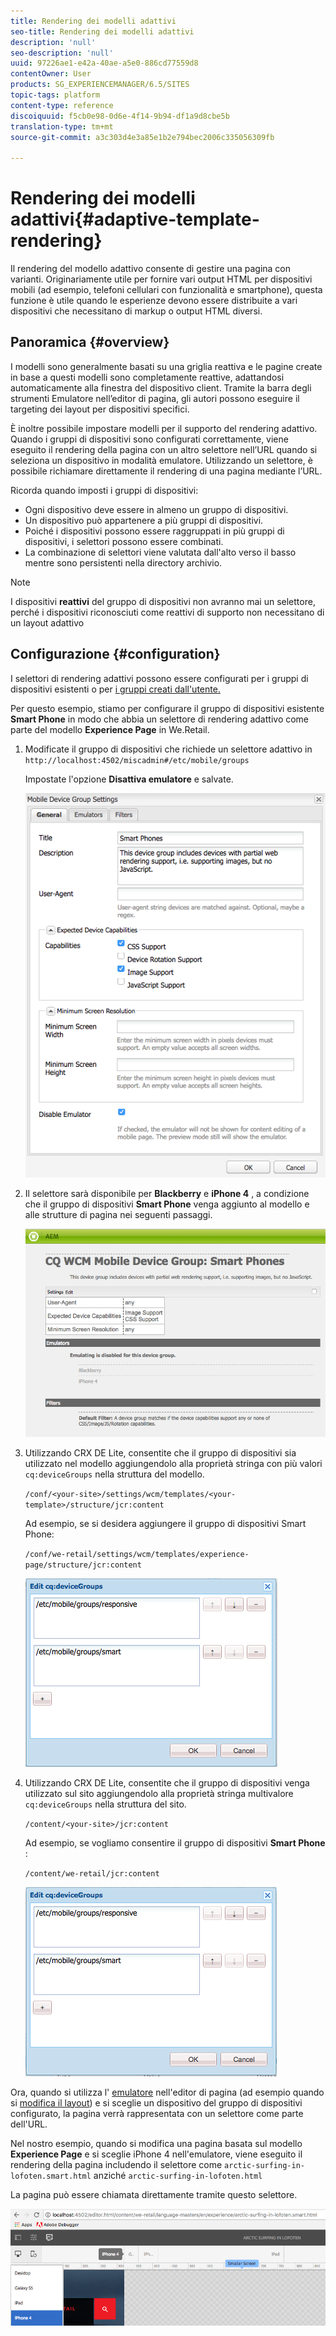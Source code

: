 ```yaml
---
title: Rendering dei modelli adattivi
seo-title: Rendering dei modelli adattivi
description: 'null'
seo-description: 'null'
uuid: 97226ae1-e42a-40ae-a5e0-886cd77559d8
contentOwner: User
products: SG_EXPERIENCEMANAGER/6.5/SITES
topic-tags: platform
content-type: reference
discoiquuid: f5cb0e98-0d6e-4f14-9b94-df1a9d8cbe5b
translation-type: tm+mt
source-git-commit: a3c303d4e3a85e1b2e794bec2006c335056309fb

---
```



# Rendering dei modelli adattivi{#adaptive-template-rendering}

Il rendering del modello adattivo consente di gestire una pagina con varianti. Originariamente utile per fornire vari output HTML per dispositivi mobili (ad esempio, telefoni cellulari con funzionalità e smartphone), questa funzione è utile quando le esperienze devono essere distribuite a vari dispositivi che necessitano di markup o output HTML diversi.

## Panoramica {#overview}

I modelli sono generalmente basati su una griglia reattiva e le pagine create in base a questi modelli sono completamente reattive, adattandosi automaticamente alla finestra del dispositivo client. Tramite la barra degli strumenti Emulatore nell’editor di pagina, gli autori possono eseguire il targeting dei layout per dispositivi specifici.

È inoltre possibile impostare modelli per il supporto del rendering adattivo. Quando i gruppi di dispositivi sono configurati correttamente, viene eseguito il rendering della pagina con un altro selettore nell’URL quando si seleziona un dispositivo in modalità emulatore. Utilizzando un selettore, è possibile richiamare direttamente il rendering di una pagina mediante l’URL.

Ricorda quando imposti i gruppi di dispositivi:

* Ogni dispositivo deve essere in almeno un gruppo di dispositivi.
* Un dispositivo può appartenere a più gruppi di dispositivi.
* Poiché i dispositivi possono essere raggruppati in più gruppi di dispositivi, i selettori possono essere combinati.
* La combinazione di selettori viene valutata dall&#39;alto verso il basso mentre sono persistenti nella directory archivio.

>[!NOTE]
>
>I dispositivi **reattivi** del gruppo di dispositivi non avranno mai un selettore, perché i dispositivi riconosciuti come reattivi di supporto non necessitano di un layout adattivo

## Configurazione {#configuration}

I selettori di rendering adattivi possono essere configurati per i gruppi di dispositivi esistenti o per [i gruppi creati dall&#39;utente.](/help/sites-developing/mobile.md#device-groups)

Per questo esempio, stiamo per configurare il gruppo di dispositivi esistente **Smart Phone** in modo che abbia un selettore di rendering adattivo come parte del modello **Experience Page** in We.Retail.

1. Modificate il gruppo di dispositivi che richiede un selettore adattivo in `http://localhost:4502/miscadmin#/etc/mobile/groups`

   Impostate l&#39;opzione **Disattiva emulatore** e salvate.

   ![chlimage_1-157](assets/chlimage_1-157.png)

1. Il selettore sarà disponibile per **Blackberry** e **iPhone 4** , a condizione che il gruppo di dispositivi **Smart Phone** venga aggiunto al modello e alle strutture di pagina nei seguenti passaggi.

   ![chlimage_1-158](assets/chlimage_1-158.png)

1. Utilizzando CRX DE Lite, consentite che il gruppo di dispositivi sia utilizzato nel modello aggiungendolo alla proprietà stringa con più valori `cq:deviceGroups` nella struttura del modello.

   `/conf/<your-site>/settings/wcm/templates/<your-template>/structure/jcr:content`

   Ad esempio, se si desidera aggiungere il gruppo di dispositivi Smart Phone:

   `/conf/we-retail/settings/wcm/templates/experience-page/structure/jcr:content`

   ![chlimage_1-159](assets/chlimage_1-159.png)

1. Utilizzando CRX DE Lite, consentite che il gruppo di dispositivi venga utilizzato sul sito aggiungendolo alla proprietà stringa multivalore `cq:deviceGroups` nella struttura del sito.

   `/content/<your-site>/jcr:content`

   Ad esempio, se vogliamo consentire il gruppo di dispositivi **Smart Phone** :

   `/content/we-retail/jcr:content`

   ![chlimage_1-160](assets/chlimage_1-160.png)

Ora, quando si utilizza l&#39; [emulatore](/help/sites-authoring/responsive-layout.md#layout-definitions-device-emulation-and-breakpoints) nell&#39;editor di pagina (ad esempio quando si [modifica il layout](/help/sites-authoring/responsive-layout.md)) e si sceglie un dispositivo del gruppo di dispositivi configurato, la pagina verrà rappresentata con un selettore come parte dell&#39;URL.

Nel nostro esempio, quando si modifica una pagina basata sul modello **Experience Page** e si sceglie iPhone 4 nell&#39;emulatore, viene eseguito il rendering della pagina includendo il selettore come `arctic-surfing-in-lofoten.smart.html` anziché `arctic-surfing-in-lofoten.html`

La pagina può essere chiamata direttamente tramite questo selettore.

![chlimage_1-161](assets/chlimage_1-161.png)

